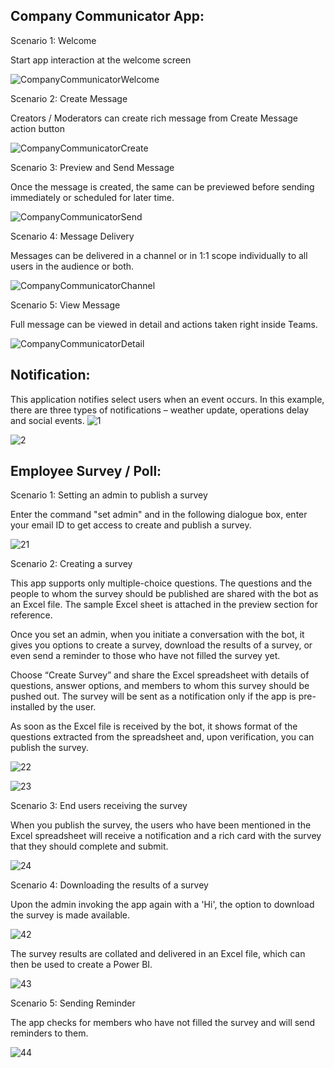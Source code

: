 ﻿## Company Communicator App:

Scenario 1: Welcome

Start app interaction at the welcome screen

![CompanyCommunicatorWelcome](Images/CompanyCommunicatorWelcome.PNG)

Scenario 2: Create Message

Creators / Moderators can create rich message from Create Message action button

![CompanyCommunicatorCreate](Images/CompanyCommunicatorCreate.PNG)

Scenario 3: Preview and Send Message

Once the message is created, the same can be previewed before sending immediately or scheduled for later time.

![CompanyCommunicatorSend](Images/CompanyCommunicatorSend.PNG)

Scenario 4: Message Delivery

Messages can be delivered in a channel or in 1:1 scope individually to all users in the audience or both.

![CompanyCommunicatorChannel](Images/CompanyCommunicatorChannel.PNG)

Scenario 5: View Message

Full message can be viewed in detail and actions taken right inside Teams.

![CompanyCommunicatorDetail](Images/CompanyCommunicatorDetail.PNG)

 ## Notification:

This application notifies select users when an event occurs. In this example, there are three types of notifications – weather update, operations delay and social events.
![1](Images/1.png)

![2](Images/2.png)

## Employee Survey / Poll:

Scenario 1: Setting an admin to publish a survey 

Enter the command "set admin" and in the following dialogue box, enter your email ID to get access to create and publish a survey. 

![21](Images/21.png)

Scenario 2: Creating a survey 

This app supports only multiple-choice questions. The questions and the people to whom the survey should be published are shared with the bot as an Excel file. The sample Excel sheet is attached in the preview section for reference. 

Once you set an admin, when you initiate a conversation with the bot, it gives you options to create a survey, download the results of a survey, or even send a reminder to those who have not filled the survey yet.

Choose “Create Survey” and share the Excel spreadsheet with details of questions, answer options, and members to whom this survey should be pushed out. The survey will be sent as a notification only if the app is pre-installed by the user. 

As soon as the Excel file is received by the bot, it shows format of the questions extracted from the spreadsheet and, upon verification, you can publish the survey.

![22](Images/22.png)

![23](Images/23.png)


Scenario 3: End users receiving the survey

When you publish the survey, the users who have been mentioned in the Excel spreadsheet will receive a notification and a rich card with the survey that they should complete and submit.

![24](Images/24.png)


Scenario 4: Downloading the results of a survey

Upon the admin invoking the app again with a 'Hi', the option to download the survey is made available.

![42](Images/42.png)

The survey results are collated and delivered in an Excel file, which can then be used to create a Power BI.

![43](Images/43.png)

Scenario 5: Sending Reminder

The app checks for members who have not filled the survey and will send reminders to them.

![44](Images/44.png)
